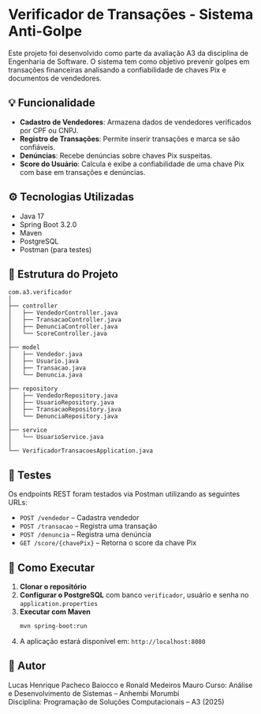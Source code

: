# Verificador de Transações - Sistema Anti-Golpe

Este projeto foi desenvolvido como parte da avaliação A3 da disciplina de Engenharia de Software. O sistema tem como objetivo prevenir golpes em transações financeiras analisando a confiabilidade de chaves Pix e documentos de vendedores.

## 💡 Funcionalidade

- **Cadastro de Vendedores**: Armazena dados de vendedores verificados por CPF ou CNPJ.
- **Registro de Transações**: Permite inserir transações e marca se são confiáveis.
- **Denúncias**: Recebe denúncias sobre chaves Pix suspeitas.
- **Score do Usuário**: Calcula e exibe a confiabilidade de uma chave Pix com base em transações e denúncias.

## ⚙️ Tecnologias Utilizadas

- Java 17
- Spring Boot 3.2.0
- Maven
- PostgreSQL
- Postman (para testes)

## 📁 Estrutura do Projeto

```
com.a3.verificador
│
├── controller
│   ├── VendedorController.java
│   ├── TransacaoController.java
│   ├── DenunciaController.java
│   └── ScoreController.java
│
├── model
│   ├── Vendedor.java
│   ├── Usuario.java
│   ├── Transacao.java
│   └── Denuncia.java
│
├── repository
│   ├── VendedorRepository.java
│   ├── UsuarioRepository.java
│   ├── TransacaoRepository.java
│   └── DenunciaRepository.java
│
├── service
│   └── UsuarioService.java
│
└── VerificadorTransacoesApplication.java
```

## 🧪 Testes

Os endpoints REST foram testados via Postman utilizando as seguintes URLs:

- `POST /vendedor` – Cadastra vendedor
- `POST /transacao` – Registra uma transação
- `POST /denuncia` – Registra uma denúncia
- `GET /score/{chavePix}` – Retorna o score da chave Pix

## 🔌 Como Executar

1. **Clonar o repositório**
2. **Configurar o PostgreSQL** com banco `verificador`, usuário e senha no `application.properties`
3. **Executar com Maven**
   ```bash
   mvn spring-boot:run
   ```
4. A aplicação estará disponível em: `http://localhost:8080`

## 📄 Autor

Lucas Henrique Pacheco Baiocco e Ronald Medeiros Mauro
Curso: Análise e Desenvolvimento de Sistemas – Anhembi Morumbi  
Disciplina: Programação de Soluções Computacionais – A3 (2025)
